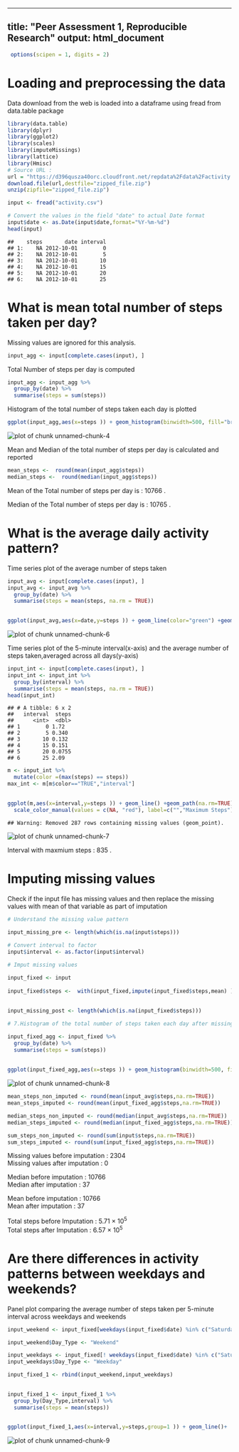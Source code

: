 

---
title: "Peer Assessment 1, Reproducible Research"
output: html_document
---


```r
 options(scipen = 1, digits = 2)
```

# Loading and preprocessing the data 

Data download from the web is loaded into a dataframe using 
fread from data.table package


```r
library(data.table)
library(dplyr)
library(ggplot2)
library(scales)
library(imputeMissings)
library(lattice)
library(Hmisc)
# Source URL : 
url = "https://d396qusza40orc.cloudfront.net/repdata%2Fdata%2Factivity.zip"
download.file(url,destfile="zipped_file.zip")
unzip(zipfile="zipped_file.zip")

input <- fread("activity.csv")

# Convert the values in the field "date" to actual Date format
input$date <- as.Date(input$date,format="%Y-%m-%d")
head(input)
```

```
##    steps       date interval
## 1:    NA 2012-10-01        0
## 2:    NA 2012-10-01        5
## 3:    NA 2012-10-01       10
## 4:    NA 2012-10-01       15
## 5:    NA 2012-10-01       20
## 6:    NA 2012-10-01       25
```

# What is mean total number of steps taken per day?

Missing values are ignored for this analysis.


```r
input_agg <- input[complete.cases(input), ] 
```

Total Number of steps per day is computed 


```r
input_agg <- input_agg %>%
  group_by(date) %>%
  summarise(steps = sum(steps)) 
```

Histogram of the total number of steps taken each day is plotted 

```r
ggplot(input_agg,aes(x=steps )) + geom_histogram(binwidth=500, fill="brown")  + ylab("Frequency") + xlab("Total Number of Steps")  + ggtitle("Total Steps takes each day")
```

![plot of chunk unnamed-chunk-4](figure/unnamed-chunk-4-1.png)

Mean and Median of the total number of steps per day is calculated and reported 

```r
mean_steps <-  round(mean(input_agg$steps))
median_steps <-  round(median(input_agg$steps))
```

Mean of the Total number of steps per day is : 10766 .

Median of the Total number of steps per day is : 10765 .

# What is the average daily activity pattern?

Time series plot of the average number of steps taken

```r
input_avg <- input[complete.cases(input), ] 
input_avg <- input_avg %>%
  group_by(date) %>%
  summarise(steps = mean(steps, na.rm = TRUE)) 

 
ggplot(input_avg,aes(x=date,y=steps )) + geom_line(color="green") +geom_path(na.rm=TRUE) + geom_point()+ ylab("Average Steps # ") + xlab("Date")  + scale_x_date(labels = date_format("%Y-%m-%d"), date_breaks = "1 days") + theme(axis.text.x=element_text(angle=90, hjust=1))+ ggtitle("Time series plot of average number of steps taken")
```

![plot of chunk unnamed-chunk-6](figure/unnamed-chunk-6-1.png)

Time series plot of the 5-minute interval(x-axis) and the average number of steps taken,averaged across all days(y-axis)


```r
input_int <- input[complete.cases(input), ] 
input_int <- input_int %>%
  group_by(interval) %>%
  summarise(steps = mean(steps, na.rm = TRUE)) 
head(input_int)
```

```
## # A tibble: 6 x 2
##   interval  steps
##      <int>  <dbl>
## 1        0 1.72  
## 2        5 0.340 
## 3       10 0.132 
## 4       15 0.151 
## 5       20 0.0755
## 6       25 2.09
```

```r
m <- input_int %>%  
  mutate(color =(max(steps) == steps)) 
max_int <- m[m$color=="TRUE","interval"] 
 

ggplot(m,aes(x=interval,y=steps )) + geom_line() +geom_path(na.rm=TRUE) + geom_point(aes(color=color))+ ylab("Average Steps # ") + xlab("Time interval")  +  ggtitle("Time series plot of 5 min interval and average steps") +  
  scale_color_manual(values = c(NA, "red"), label=c("","Maximum Steps"))
```

```
## Warning: Removed 287 rows containing missing values (geom_point).
```

![plot of chunk unnamed-chunk-7](figure/unnamed-chunk-7-1.png)

Interval with maxmium steps : 835 .


# Imputing missing values 

Check if the input file has missing values and then replace the missing values with mean of that variable as part of imputation


```r
# Understand the missing value pattern
 
input_missing_pre <- length(which(is.na(input$steps)))

# Convert interval to factor
input$interval <- as.factor(input$interval)

# Imput missing values 

input_fixed <- input
  
input_fixed$steps <-  with(input_fixed,impute(input_fixed$steps,mean) )
 
 
input_missing_post <- length(which(is.na(input_fixed$steps)))

# 7.Histogram of the total number of steps taken each day after missing values are imputed

input_fixed_agg <- input_fixed %>%
  group_by(date) %>%
  summarise(steps = sum(steps)) 
 
 
ggplot(input_fixed_agg,aes(x=steps )) + geom_histogram(binwidth=500, fill="brown")  + ylab("Frequency") + xlab("Total Number of Steps (after imputation)")  + ggtitle("Total Steps takes each day after imputation ")
```

![plot of chunk unnamed-chunk-8](figure/unnamed-chunk-8-1.png)

```r
mean_steps_non_imputed <- round(mean(input_avg$steps,na.rm=TRUE))
mean_steps_imputed <- round(mean(input_fixed_agg$steps,na.rm=TRUE))

median_steps_non_imputed <- round(median(input_avg$steps,na.rm=TRUE))
median_steps_imputed <- round(median(input_fixed_agg$steps,na.rm=TRUE))

sum_steps_non_imputed <- round(sum(input$steps,na.rm=TRUE))
sum_steps_imputed <- round(sum(input_fixed_agg$steps,na.rm=TRUE))
```

 
Missing values before imputation :  2304        
Missing values after imputation :  0    
 
Median before imputation :  10766        
Median after imputation :  37 
 
Mean before imputation :  10766        
Mean after imputation :  37 

Total steps before Imputation : 5.71 &times; 10<sup>5</sup>   
Total steps after Imputation : 6.57 &times; 10<sup>5</sup>   

# Are there differences in activity patterns between weekdays and weekends?

Panel plot comparing the average number of steps taken per 5-minute interval across weekdays and weekends

```r
input_weekend <- input_fixed[weekdays(input_fixed$date) %in% c("Saturday","Sunday"),]

input_weekend$Day_Type <- "Weekend"

input_weekdays <- input_fixed[! weekdays(input_fixed$date) %in% c("Saturday","Sunday"),]
input_weekdays$Day_Type <- "Weekday"

input_fixed_1 <- rbind(input_weekend,input_weekdays)
 

input_fixed_1 <- input_fixed_1 %>%
  group_by(Day_Type,interval) %>%
  summarise(steps = mean(steps)) 
 

ggplot(input_fixed_1,aes(x=interval,y=steps,group=1 )) + geom_line()+  ylab("Average Steps # ") + xlab("5 minute Interval") +   facet_grid( Day_Type ~ .)   + ggtitle("Pattern comparison between weekdays and weekend ")
```

![plot of chunk unnamed-chunk-9](figure/unnamed-chunk-9-1.png)

